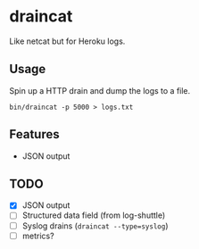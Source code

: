 # draincat

Like netcat but for Heroku logs.

## Usage

Spin up a HTTP drain and dump the logs to a file.

```
bin/draincat -p 5000 > logs.txt
```

## Features

* JSON output


## TODO

- [X] JSON output  
- [ ] Structured data field (from log-shuttle)
- [ ] Syslog drains (`draincat --type=syslog`)
- [ ] metrics?
